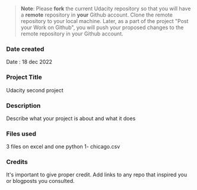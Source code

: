 >**Note**: Please **fork** the current Udacity repository so that you will have a **remote** repository in **your** Github account. Clone the remote repository to your local machine. Later, as a part of the project "Post your Work on Github", you will push your proposed changes to the remote repository in your Github account.

### Date created
Date : 18 dec 2022


### Project Title
Udacity second project

### Description
Describe what your project is about and what it does

### Files used
3 files on excel and one python
1- chicago.csv
### Credits
It's important to give proper credit. Add links to any repo that inspired you or blogposts you consulted.
